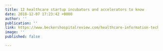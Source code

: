 ```yaml
---
title: 12 healthcare startup incubators and accelerators to know
date: 2018-12-07 17:23:42 +0000
author: ''
publication: ''
link: https://www.beckershospitalreview.com/healthcare-information-technology/12-healthcare-startup-incubators-and-accelerators-to-know.html
image: ''
published: false

---
```

